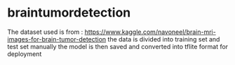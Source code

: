 # braintumordetection
The dataset used is from : https://www.kaggle.com/navoneel/brain-mri-images-for-brain-tumor-detection
the data is divided into training set and test set manually
the model is then saved and converted into tflite format for deployment


